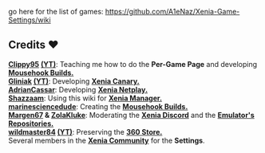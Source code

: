 go here for the list of games: https://github.com/A1eNaz/Xenia-Game-Settings/wiki
## Credits ❤️
**[Clippy95](https://github.com/Clippy95) [(YT)](https://www.youtube.com/@Clippy95)**: Teaching me how to do the **Per-Game Page** and developing **[Mousehook Builds.](https://github.com/marinesciencedude/xenia-canary-mousehook)**<br>
**[Gliniak](https://github.com/Gliniak) [(YT)](https://www.youtube.com/@GliniAK47)**: Developing **[Xenia Canary.](https://github.com/xenia-canary/xenia-canary)**<br>
**[AdrianCassar](https://github.com/AdrianCassar)**: Developing **[Xenia Netplay.](https://github.com/AdrianCassar/xenia-canary/wiki)**<br>
**[Shazzaam](https://github.com/shazzaam7)**: Using this wiki for **[Xenia Manager.](https://xenia-manager.github.io/)**<br>
**[marinesciencedude](https://github.com/marinesciencedude)**: Creating the **[Mousehook Builds.](https://github.com/marinesciencedude/xenia-canary-mousehook)**<br>
**[Margen67](https://github.com/margen67) & [ZolaKluke](https://github.com/ZolaKluke)**: Moderating the **[Xenia Discord](https://discord.com/invite/Q9mxZf9)** and the **[Emulator's Repositories.](https://github.com/xenia-canary)**<br>
**[wildmaster84](https://github.com/wildmaster84) [(YT)](https://www.youtube.com/c/wildmaster84)**: Preserving the **[360 Store.](https://archive.rushhosting.net/)**<br>
Several members in the **[Xenia Community](https://discord.com/invite/Q9mxZf9)** for the **Settings**.
